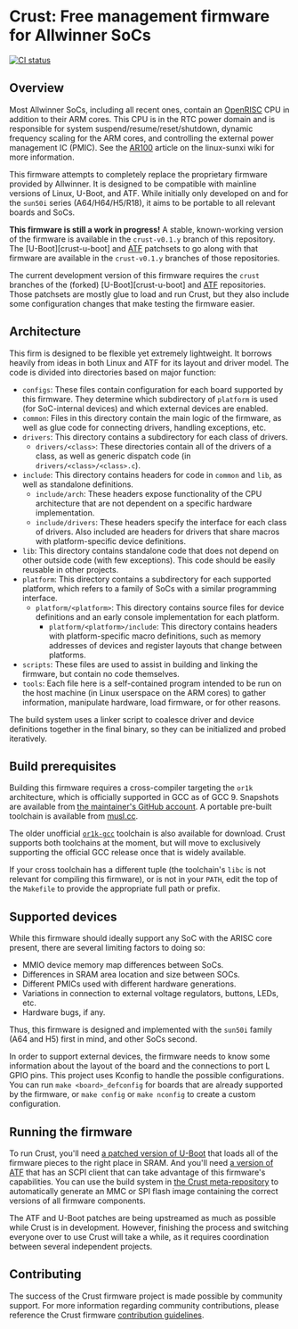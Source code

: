 # Crust: Free management firmware for Allwinner SoCs

[![CI status](https://travis-ci.com/crust-firmware/crust.svg?branch=master)][t]

[t]: https://travis-ci.com/crust-firmware/crust

## Overview

Most Allwinner SoCs, including all recent ones, contain an [OpenRISC][or1k] CPU
in addition to their ARM cores. This CPU is in the RTC power domain and is
responsible for system suspend/resume/reset/shutdown, dynamic frequency scaling
for the ARM cores, and controlling the external power management IC (PMIC). See
the [AR100][ar100] article on the linux-sunxi wiki for more information.

This firmware attempts to completely replace the proprietary firmware provided
by Allwinner. It is designed to be compatible with mainline versions of Linux,
U-Boot, and ATF. While initially only developed on and for the `sun50i` series
(A64/H64/H5/R18), it aims to be portable to all relevant boards and SoCs.

**This firmware is still a work in progress!** A stable, known-working version
of the firmware is available in the `crust-v0.1.y` branch of this repository.
The [U-Boot][crust-u-boot] and [ATF][crust-atf] patchsets to go along with that
firmware are available in the `crust-v0.1.y` branches of those repositories.

The current development version of this firmware requires the `crust` branches
of the (forked) [U-Boot][crust-u-boot] and [ATF][crust-atf] repositories. Those
patchsets are mostly glue to load and run Crust, but they also include some
configuration changes that make testing the firmware easier.

[ar100]: https://linux-sunxi.org/AR100
[or1k]: http://openrisc.io/

## Architecture

This firm is designed to be flexible yet extremely lightweight. It borrows
heavily from ideas in both Linux and ATF for its layout and driver model. The
code is divided into directories based on major function:

- `configs`: These files contain configuration for each board supported by this
  firmware. They determine which subdirectory of `platform` is used (for
  SoC-internal devices) and which external devices are enabled.
- `common`: Files in this directory contain the main logic of the firmware, as
  well as glue code for connecting drivers, handling exceptions, etc.
- `drivers`: This directory contains a subdirectory for each class of drivers.
  - `drivers/<class>`: These directories contain all of the drivers of a class,
    as well as generic dispatch code (in `drivers/<class>/<class>.c`).
- `include`: This directory contains headers for code in `common` and `lib`, as
  well as standalone definitions.
  - `include/arch`: These headers expose functionality of the CPU architecture
    that are not dependent on a specific hardware implementation.
  - `include/drivers`: These headers specify the interface for each class of
    drivers. Also included are headers for drivers that share macros with
    platform-specific device definitions.
- `lib`: This directory contains standalone code that does not depend on other
  outside code (with few exceptions). This code should be easily reusable in
  other projects.
- `platform`: This directory contains a subdirectory for each supported
  platform, which refers to a family of SoCs with a similar programming
  interface.
  - `platform/<platform>`: This directory contains source files for device
    definitions and an early console implementation for each platform.
    - `platform/<platform>/include`: This directory contains headers with
      platform-specific macro definitions, such as memory addresses of devices
      and register layouts that change between platforms.
- `scripts`: These files are used to assist in building and linking the
  firmware, but contain no code themselves.
- `tools`: Each file here is a self-contained program intended to be run on the
  host machine (in Linux userspace on the ARM cores) to gather information,
  manipulate hardware, load firmware, or for other reasons.

The build system uses a linker script to coalesce driver and device definitions
together in the final binary, so they can be initialized and probed
iteratively.

## Build prerequisites

Building this firmware requires a cross-compiler targeting the `or1k`
architecture, which is officially supported in GCC as of GCC 9. Snapshots are
available from [the maintainer's GitHub account][stffrdhrn]. A portable
pre-built toolchain is available from [musl.cc][musl-cc-or1k].

The older unofficial [`or1k-gcc`][or1k-toolchains] toolchain is also available
for download. Crust supports both toolchains at the moment, but will move to
exclusively supporting the official GCC release once that is widely available.

If your cross toolchain has a different tuple (the toolchain's `libc` is not
relevant for compiling this firmware), or is not in your `PATH`, edit the top
of the `Makefile` to provide the appropriate full path or prefix.

[stffrdhrn]: https://github.com/stffrdhrn/gcc/releases
[musl-cc-or1k]: http://musl.cc/or1k-linux-musl-cross.tgz
[or1k-toolchains]: https://github.com/openrisc/or1k-gcc/releases

## Supported devices

While this firmware should ideally support any SoC with the ARISC core present,
there are several limiting factors to doing so:
- MMIO device memory map differences between SoCs.
- Differences in SRAM area location and size between SOCs.
- Different PMICs used with different hardware generations.
- Variations in connection to external voltage regulators, buttons, LEDs, etc.
- Hardware bugs, if any.

Thus, this firmware is designed and implemented with the `sun50i` family (A64
and H5) first in mind, and other SoCs second.

In order to support external devices, the firmware needs to know some
information about the layout of the board and the connections to port L GPIO
pins. This project uses Kconfig to handle the possible configurations. You can
run `make <board>_defconfig` for boards that are already supported by the
firmware, or `make config` or `make nconfig` to create a custom configuration.

## Running the firmware

To run Crust, you'll need [a patched version of U-Boot][crust-uboot] that loads
all of the firmware pieces to the right place in SRAM. And you'll need [a
version of ATF][crust-atf] that has an SCPI client that can take advantage of
this firmware's capabilities. You can use the build system in [the Crust
meta-repository][crust-meta] to automatically generate an MMC or SPI flash
image containing the correct versions of all firmware components.

The ATF and U-Boot patches are being upstreamed as much as possible while Crust
is in development. However, finishing the process and switching everyone over
to use Crust will take a while, as it requires coordination between several
independent projects.

[crust-atf]: https://github.com/crust-firmware/arm-trusted-firmware
[crust-meta]: https://github.com/crust-firmware/meta
[crust-uboot]: https://github.com/crust-firmware/u-boot

## Contributing

The success of the Crust firmware project is made possible by community
support. For more information regarding community contributions, please
reference the Crust firmware [contribution guidelines][cg].

[cg]: CONTRIBUTING.md
